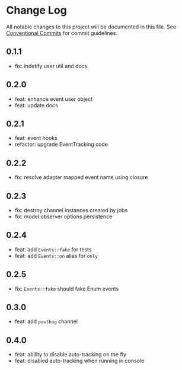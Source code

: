 # Change Log

All notable changes to this project will be documented in this file.
See [Conventional Commits](https://conventionalcommits.org) for commit guidelines.

## 0.1.1

- fix: indetify user util and docs

## 0.2.0

- feat: enhance event user object
- feat: update docs

## 0.2.1

- feat: event hooks
- refactor: upgrade EventTracking code

## 0.2.2

- fix: resolve adapter mapped event name using closure

## 0.2.3

- fix: destroy channel instances created by jobs
- fix: model observer options persistence

## 0.2.4

- feat: add `Events::fake` for tests
- feat: add `Events::on` alias for `only`

## 0.2.5

- fix: `Events::fake` should fake Enum events

## 0.3.0

- feat: add `posthog` channel

## 0.4.0

- feat: ability to disable auto-tracking on the fly
- feat: disabled auto-tracking when running in console
